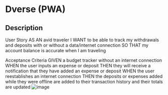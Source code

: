# Dverse (PWA)

## Description
User Story
AS AN avid traveler
I WANT to be able to track my withdrawals and deposits with or without a data/internet connection
SO THAT my account balance is accurate when I am traveling 

Acceptance Criteria
GIVEN a budget tracker without an internet connection
WHEN the user inputs an expense or deposit
THEN they will receive a notification that they have added an expense or deposit
WHEN the user reestablishes an internet connection
THEN the deposits or expenses added while they were offline are added to their transaction history and their totals are updated
![image](https://user-images.githubusercontent.com/94144427/171449417-a96c702d-90b4-4c40-b053-cbbfece69b60.png)
